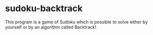 # sudoku-backtrack
This program is a game of Sudoku which is possible to solve either by yourself or by an algorithm called Backtrack!
